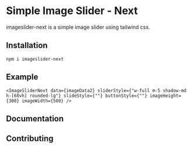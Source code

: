 # Simple Image Slider - Next
 
 imageslider-next is a simple image slider using tailwind css.

## Installation

`npm i imageslider-next`

## Example

`
<ImageSliderNext data={imageData2} sliderStyle={"w-full m-5 shadow-md h-[60vh] rounded-lg"} slideStyle={""} buttonStyle={""} imageHeight={300} imageWidth={500} />
`

## Documentation


## Contributing